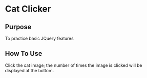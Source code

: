 # Cat Clicker

## Purpose
To practice basic JQuery features

## How To Use
Click the cat image; the number of times the image is clicked will be displayed at the bottom.
